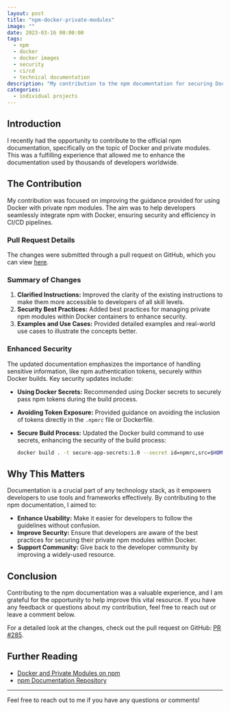 ```yaml
---
layout: post
title: "npm-docker-private-modules"
image: ""
date: 2023-03-16 00:00:00
tags:
  - npm
  - docker
  - docker images
  - security
  - ci/cd
  - technical documentation
description: "My contribution to the npm documentation for securing Docker builds with private npm modules."
categories:
  - individual projects
---
```


## Introduction

I recently had the opportunity to contribute to the official npm documentation, specifically on the topic of Docker and private modules. This was a fulfilling experience that allowed me to enhance the documentation used by thousands of developers worldwide.

## The Contribution

My contribution was focused on improving the guidance provided for using Docker with private npm modules. The aim was to help developers seamlessly integrate npm with Docker, ensuring security and efficiency in CI/CD pipelines.

### Pull Request Details

The changes were submitted through a pull request on GitHub, which you can view [here](https://github.com/npm/documentation/pull/285).

### Summary of Changes

1. **Clarified Instructions:** Improved the clarity of the existing instructions to make them more accessible to developers of all skill levels.
2. **Security Best Practices:** Added best practices for managing private npm modules within Docker containers to enhance security.
3. **Examples and Use Cases:** Provided detailed examples and real-world use cases to illustrate the concepts better.

### Enhanced Security

The updated documentation emphasizes the importance of handling sensitive information, like npm authentication tokens, securely within Docker builds. Key security updates include:

- **Using Docker Secrets:** Recommended using Docker secrets to securely pass npm tokens during the build process.
- **Avoiding Token Exposure:** Provided guidance on avoiding the inclusion of tokens directly in the `.npmrc` file or Dockerfile.
- **Secure Build Process:** Updated the Docker build command to use secrets, enhancing the security of the build process:

  ```sh
  docker build . -t secure-app-secrets:1.0 --secret id=npmrc,src=$HOME/.npmrc
  ```

## Why This Matters

Documentation is a crucial part of any technology stack, as it empowers developers to use tools and frameworks effectively. By contributing to the npm documentation, I aimed to:

- **Enhance Usability:** Make it easier for developers to follow the guidelines without confusion.
- **Improve Security:** Ensure that developers are aware of the best practices for securing their private npm modules within Docker.
- **Support Community:** Give back to the developer community by improving a widely-used resource.

## Conclusion

Contributing to the npm documentation was a valuable experience, and I am grateful for the opportunity to help improve this vital resource. If you have any feedback or questions about my contribution, feel free to reach out or leave a comment below.

For a detailed look at the changes, check out the pull request on GitHub: [PR #285](https://github.com/npm/documentation/pull/285).

## Further Reading

- [Docker and Private Modules on npm](https://docs.npmjs.com/docker-and-private-modules)
- [npm Documentation Repository](https://github.com/npm/documentation)

---

Feel free to reach out to me if you have any questions or comments!

